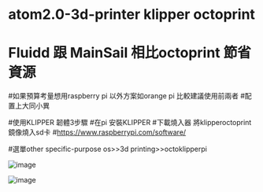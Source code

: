 # atom2.0-3d-printer klipper octoprint

# Fluidd 跟 MainSail 相比octoprint 節省資源
#如果預算考量想用raspberry pi 以外方案如orange pi 比較建議使用前兩者
#配置上大同小異

#使用KLIPPER 韌體3步驟
#在pi 安裝KLIPPER 
#下載燒入器 將klipperoctoprint鏡像燒入sd卡
#https://www.raspberrypi.com/software/

#選單other specific-purpose os>>3d printing>>octoklipperpi

![image](https://github.com/aa2362339/atom2.0-3d-printer/blob/main/PI-IMAGE.jpg)


![image](https://github.com/aa2362339/atom2.0-3d-printer/blob/main/xloder.jpg)

